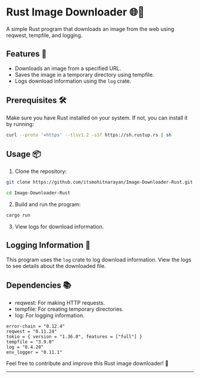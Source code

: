 # Rust Image Downloader 🌐🦀

A simple Rust program that downloads an image from the web using reqwest, tempfile, and logging.

## Features 🚀

- Downloads an image from a specified URL.
- Saves the image in a temporary directory using tempfile.
- Logs download information using the `log` crate.

## Prerequisites 🛠️

Make sure you have Rust installed on your system. If not, you can install it by running:

```bash
curl --proto '=https' --tlsv1.2 -sSf https://sh.rustup.rs | sh
```

## Usage 📦

1. Clone the repository:

```bash
git clone https://github.com/itsmohitnarayan/Image-Downloader-Rust.git

cd Image-Downloader-Rust
```

2. Build and run the program:

```bash
cargo run
```

3. View logs for download information.

## Logging Information 📝

This program uses the `log` crate to log download information. View the logs to see details about the downloaded file.

## Dependencies 📚

- reqwest: For making HTTP requests.
- tempfile: For creating temporary directories.
- log: For logging information.

```
error-chain = "0.12.4"
reqwest = "0.11.24"
tokio = { version = "1.36.0", features = ["full"] }
tempfile = "3.9.0"
log = "0.4.20"
env_logger = "0.11.1"
```

Feel free to contribute and improve this Rust image downloader! 🤝

---------------------------------------------------------------------------------------
